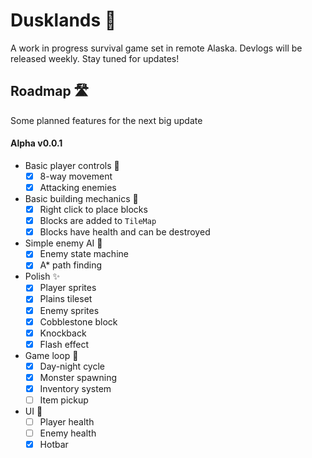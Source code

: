 # Dusklands 🌅
A work in progress survival game set in remote Alaska. Devlogs will be released weekly. Stay tuned for updates!

## Roadmap 🛣️
Some planned features for the next big update

#### Alpha v0.0.1
- Basic player controls 👾
  - [x] 8-way movement
  - [x] Attacking enemies
- Basic building mechanics 🔨
  - [x] Right click to place blocks
  - [x] Blocks are added to `TileMap`
  - [x] Blocks have health and can be destroyed
- Simple enemy AI 🤖
  - [x] Enemy state machine
  - [x] A* path finding
- Polish ✨
  - [x] Player sprites
  - [x] Plains tileset
  - [x] Enemy sprites
  - [x] Cobblestone block
  - [x] Knockback
  - [x] Flash effect
- Game loop 🔁 
  - [x] Day-night cycle
  - [x] Monster spawning
  - [x] Inventory system
  - [ ] Item pickup
- UI 🔲
  - [ ] Player health
  - [ ] Enemy health
  - [x] Hotbar
